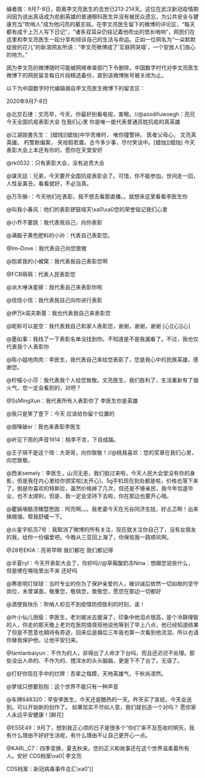 编者按：9月7-8日，距离李文亮医生的去世已213-214天。这位在武汉新冠疫情期间因为说出真话成为悲剧英雄的普通眼科医生并没有被民众遗忘，为公共安全与健康充当“吹哨人”成为他闪亮的墓志铭。在李文亮医生留下的微博的评论区，“每天都有成千上万人写下日记”，“诸多双耳朵仍铭记着他吹出的悠长哨响”，网民们在这里和李文亮医生一起分享和倾诉自己的生活与命运。正如一位网名为“一朵默默绽放的花儿”的新浪网友所说：“李文亮微博成了‘互联网哭墙’，一个安放人们良心的地方。”

因为李文亮的微博随时可能被网络审查部门下令删除，中国数字时代对李文亮医生微博下的网民留言每日片段精选备份，直到该微博账号被关闭为止。 

以下为中国数字时代编辑摘自李文亮医生微博下的留言区：

2020年9月7-8日

@北京石律：文亮早，今天，你最好别看电视，害眼。//@asodifuwoegh：亮兄 今天全国抗疫表彰大会 在我们心里 你是唯一能代表普通百姓抗疫的真英雄

@江湖說書先生： [蜡烛][蜡烛]中华苦难时， 唯你撞警钟。 医者父母心， 文亮真英雄。 朽警断偏案， 央视假若聋。古今多少事，尽付笑谈中。[蜡烛][蜡烛] 今天表彰大会上本还有你的，愿你在天堂安好

@rk0532：只有表彰大会，没有追责大会

@谋天誌：兄弟，今天要开全国抗疫表彰会了。可惜，你不能参加。世间走一回，人性呈美丑。看看就好，不必当真。

@万币猴-：今天他们在表彰，我不想去看那直播。。就想来这里看看李医生你

@叫我小春风：他们的表彰锣鼓喧天\xa0\xa0您的荣誉铭记我们心里

@小乔不要跳：我代表我自己，向你表彰

@满脑子黄色肥料的小孙：代表自己表彰您。

@Im&#8211;Dove：我代表自己向您致敬

@抱紧我的小被窝：我代表我自己表彰您啊

@FCB萌萌：代表人民表彰您

@派大唾沫星砸：我代表自己来表彰你啦

@信信小信：我代表我自己向你进行表彰

@伊万k诺夫斯基：我也代表我自己来表彰您

@昵称可以是空：我代表我自己和家人表彰您，谢谢，谢谢，谢谢 [心][心][心]

@墨如事：我找了一下表彰名单没找到你。不知道是不是我漏看了。不过，我也仅代表我个人表彰你

@陈小姐地肉肉：李医生，我代表自己来给您表彰了，您是我心中的民族英雄，感谢您。

@柠檬小小莎：我代表我个人给您致敬。文亮医生，我们胜利了，生活重新有了烟火气，您一定会看到的，对吧？

@SsMingXun：我代表所有人表彰你了 李医生你是英雄

@我只是笑了壹下：今天 应该给你留个位置的

@烟嗓破er：我也来表彰李医生

@听见下雨的声音1914：桃李不言，下自成蹊。

@王子琪不是这个琦：大哥哥，向你致敬！//@桃我喜欢：您的奖章在我们心里，向您致敬。

@西米semely：李医生，山河无恙，我们挺过来啦，今天人民大会堂没有你的身影，但是我在内心里给你颁奖啦[太开心]，5g手机现在到处都是啦，价格也落下来了，倒是你喜欢的特斯拉，虽然价格掉了几次，但还是不够亲民，我今年恰逢毕业，也不太顺利，但是，我一定会坚持下去啦，你在那边也要开心哦。

@瞿膈壕酩渍臻暨笆囡：阿亮啊。。。我老婆今天在光谷同济生娃，好忐忑啊！出来搞根烟，帮我舒缓一下。

@火星宇航员7号：我取消了微博的所有关注，现在就关注你自己了，没有女朋友的我，给你一份偏爱吧。今晚从三亚回上海了，你保佑我一路顺风啊。

@28号EKIA：亮哥早啊 我们都在 我们都记得

@半夏ryl：今天开表彰大会了，你好吗//@草莓酸奶冻Nina：想跟您说些什么，但是哽在喉咙里出不来 还好吗

@寒夜明灯球球：当时专业的你为了保护亲爱的人，被训诫后依然一切如故的坚守岗位，未曾谋面，敬重您，敬佩您，致敬您，愿您在那边一切都好

@酒使我快乐：吹哨人却见不到疫情防控胜利的时刻，诶！

@叶小仙儿很瘦：李医生，老刘被派去援滇了，印象中他泪点很高，是个冷静理智的人，你走的那天晚上老刘在医院值夜班他说他等到了早上八点，他已经知道结果了但是不愿意也期待有奇迹，回来后是婚后三年我也第一次看到他流泪，所以也请你替我保护他，让他平安归来。

@Iantianbaiyun：不作为的人，非得出了人命才下台吗，而且还迟迟不处理。那些没出人命的、不作为的、搅浑水的头头脑脑，更是下不了台了。无语了。

@打好你现在手中的烂牌：吾辈之楷模，天地英雄气，千秋尚凛然。

@梦瑶只想要抱抱：这个世界不能只有一种声音

@车牌648320：早安李医生，今天还是酷热的一天。昨天买了宣纸，今天会送到。可以开始新的创作了。 如果现实不尽如人意，我们就创造一个对吗？ 愿你家人永远平安健康！[鲜花]

@ESSE49：9月了，想到我正心烦的日子是很多个&#8221;你们&#8221;来不及签收的明天，我有什么理由不好好生活呢，有什么理由不让自己更开心一点。

@KARL_C7：四季变换，夏去秋来。您的正义和故事还在这个世界温柔着所有人。安好 CDS档案\xa0| 李文亮

CDS档案｜新冠病毒事件总汇\xa0'}]